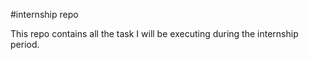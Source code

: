 #internship repo 

This repo contains all the task I will be executing during the internship period. 

